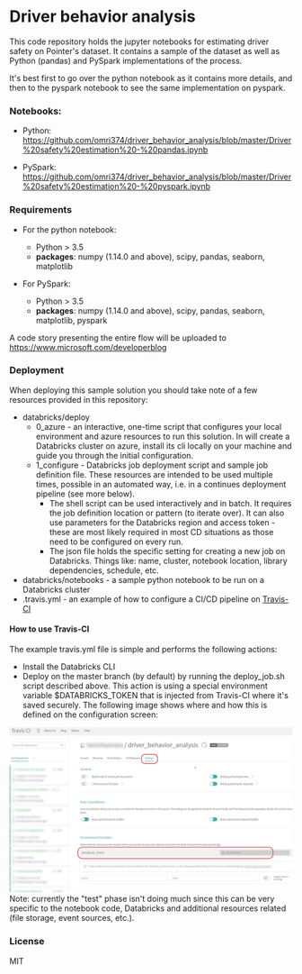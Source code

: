 # Driver behavior analysis
This code repository holds the jupyter notebooks for estimating driver safety on Pointer's dataset. 
It contains a sample of the dataset as well as Python (pandas) and PySpark implementations of the process.

It's best first to go over the python notebook as it contains more details, and then to the pyspark notebook to see the same implementation on pyspark.

### Notebooks:
- Python: https://github.com/omri374/driver_behavior_analysis/blob/master/Driver%20safety%20estimation%20-%20pandas.ipynb

- PySpark: https://github.com/omri374/driver_behavior_analysis/blob/master/Driver%20safety%20estimation%20-%20pyspark.ipynb

### Requirements
- For the python notebook:
  - Python > 3.5
  - **packages**: numpy (1.14.0 and above), scipy, pandas, seaborn, matplotlib

- For PySpark:
  - Python > 3.5
  - **packages**: numpy (1.14.0 and above), scipy, pandas, seaborn, matplotlib, pyspark

A code story presenting the entire flow will be uploaded to https://www.microsoft.com/developerblog

### Deployment
When deploying this sample solution you should take note of a few resources provided in this repository:

- databricks/deploy
  - 0_azure - an interactive, one-time script that configures your local environment and azure resources to run this solution. In will create a Databricks cluster on azure, install its cli locally on your machine and guide you through the initial configuration.
  - 1_configure - Databricks job deployment script and sample job definition file. These resources are intended to be used multiple times, possible in an automated way, i.e. in a continues deployment pipeline (see more below).
    - The shell script can be used interactively and in batch. 
    It requires the job definition location or pattern (to iterate over). It can also use parameters for the Databricks region and access token - these are most likely required in most CD situations as those need to be configured on every run.
    - The json file holds the specific setting for creating a new job on Databricks. Things like: name, cluster, notebook location, library dependencies, schedule, etc.
- databricks/notebooks - a sample python notebook to be run on a Databricks cluster
- .travis.yml - an example of how to configure a CI/CD pipeline on [Travis-CI](https://www.travis-ci.org)

#### How to use Travis-CI
The example travis.yml file is simple and performs the following actions:
- Install the Databricks CLI
- Deploy on the master branch (by default) by running the deploy_job.sh script described above.
This action is using a special environment variable $DATABRICKS_TOKEN that is injected from Travis-CI where it's saved securely. 
The following image shows where and how this is defined on the configuration screen:
<img src="assets/travis-env-vars.jpg" alt="Travis Environment Variables" width="600px"/>
Note: currently the "test" phase isn't doing much since this can be very specific to the notebook code, Databricks and additional resources related (file storage, event sources, etc.). 


### License
MIT
